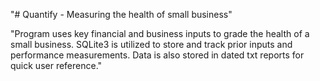 "# Quantify - Measuring the health of small business"

"Program uses key financial and business inputs to grade the health of a small business. SQLite3 is utilized to store and track prior inputs and performance measurements. Data is also stored in dated txt reports for quick user reference."
